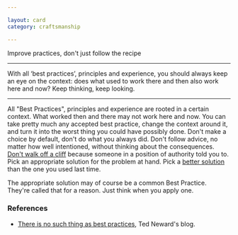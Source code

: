 ```yaml
---

layout: card
category: craftsmanship

---
```


Improve practices, don't just follow the recipe

---

With all &lsquo;best practices&rsquo;, principles and experience, you should
always keep an eye on the context: does what used to work there and then also
work here and now? Keep thinking, keep looking.

---

All "Best Practices", principles and experience are rooted in a certain context. What worked then and there may not work here and now. You can take pretty much any accepted best practice, change the context around it, and turn it into the worst thing you could have possibly done. Don't make a choice by default, don't do what you always did. Don't follow advice, no matter how well intentioned, without thinking about the consequences. [Don't walk off a cliff](dare-to-say-no) because someone in a position of authority told you to. Pick an appropriate solution for the problem at hand. Pick a [better solution](improve-continuously) than the one you used last time.

The appropriate solution may of course be a common Best Practice. They're called that for a reason. Just think when you apply one.

### References

* [There is no such thing as best practices](http://blogs.tedneward.com/2005/08/26/There+Is+No+Such+Thing+As+Best+Practices+Context+Matters.aspx), Ted Neward's blog.

